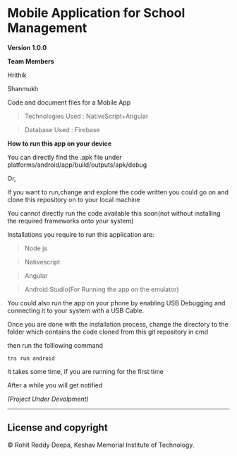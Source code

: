 # Mobile Application for School Management

**Version 1.0.0**

**Team Members**

Hrithik

Shanmukh 


Code and document files for a Mobile App

>Technologies Used : NativeScript+Angular

>Database Used : Firebase


**How to run this app on your device**

You can directly find the .apk file under 
platforms/android/app/build/outputs/apk/debug

Or,

If you want to run,change and explore the code written you could go on and clone this repository on to your local machine

You cannot directly run the code available this soon(not without installing the required frameworks onto your system)

Installations you require to run this application are: 

>Node js

>Nativescript

>Angular

>Android Studio(For Running the app on the emulator)

You could also run the app on your phone by enabling USB Debugging and connecting it to your system with a USB Cable.

Once you are done with the installation process, change the directory to the folder which contains the code cloned from this git repository in cmd

then run the folllowing command

`tns run android`

It takes some time, if you are running for the first time

After a while you will get notified 



_(Project Under Devolpment)_

___

## License and copyright
© Rohit Reddy Deepa, Keshav Memorial Institute of Technology.

